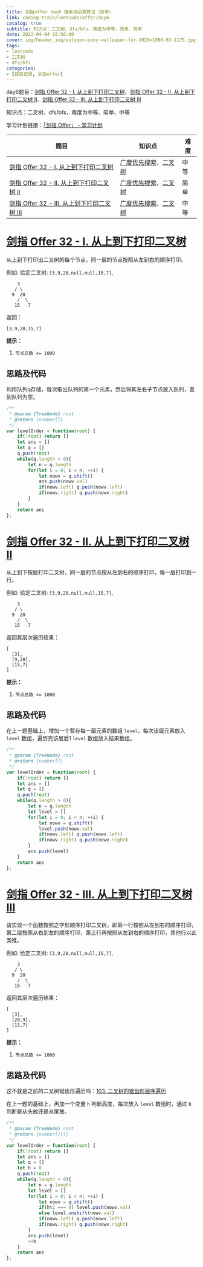 ```yaml
---
title: 剑指offer day6 搜索与回溯算法（简单）
link: coding-train/leetcode/offer/day6
catalog: true
subtitle: 知识点：二叉树、dfs/bfs，难度为中等、简单、简单
date: 2022-04-04 18:56:00
cover: img/header_img/polygon-pony-wallpaper-for-1920x1080-63-1175.jpg
tags:
- leetcode
- 二叉树
- dfs/bfs
categories:
- [题目记录, 剑指offer]
---
```

day6题目：[剑指 Offer 32 - I. 从上到下打印二叉树](https://leetcode-cn.com/problems/cong-shang-dao-xia-da-yin-er-cha-shu-lcof/)、[剑指 Offer 32 - II. 从上到下打印二叉树 II](https://leetcode-cn.com/problems/cong-shang-dao-xia-da-yin-er-cha-shu-ii-lcof/)、[剑指 Offer 32 - III. 从上到下打印二叉树 III](https://leetcode-cn.com/problems/cong-shang-dao-xia-da-yin-er-cha-shu-iii-lcof/)

知识点：二叉树、dfs/bfs，难度为中等、简单、中等

学习计划链接：[「剑指 Offer」 - 学习计划](https://leetcode-cn.com/study-plan/lcof/?progress=7jn70jr)

| 题目                                                                                                                        | 知识点                                                                                                        | 难度 |
| --------------------------------------------------------------------------------------------------------------------------- | ------------------------------------------------------------------------------------------------------------- | ---- |
| [剑指 Offer 32 - I. 从上到下打印二叉树](https://leetcode-cn.com/problems/cong-shang-dao-xia-da-yin-er-cha-shu-lcof/)           | [广度优先搜索](https://leetcode-cn.com/tag/breadth-first-search)、[二叉树](https://leetcode-cn.com/tag/binary-tree) | 中等 |
| [剑指 Offer 32 - II. 从上到下打印二叉树 II](https://leetcode-cn.com/problems/cong-shang-dao-xia-da-yin-er-cha-shu-ii-lcof/)    | [广度优先搜索](https://leetcode-cn.com/tag/breadth-first-search)、[二叉树](https://leetcode-cn.com/tag/binary-tree) | 简单 |
| [剑指 Offer 32 - III. 从上到下打印二叉树 III](https://leetcode-cn.com/problems/cong-shang-dao-xia-da-yin-er-cha-shu-iii-lcof/) | [广度优先搜索](https://leetcode-cn.com/tag/breadth-first-search)、[二叉树](https://leetcode-cn.com/tag/binary-tree) | 中等 |

# [剑指 Offer 32 - I. 从上到下打印二叉树](https://leetcode-cn.com/problems/cong-shang-dao-xia-da-yin-er-cha-shu-lcof/)

从上到下打印出二叉树的每个节点，同一层的节点按照从左到右的顺序打印。

例如:
给定二叉树: `[3,9,20,null,null,15,7]`,

```
    3
   / \
  9  20
    /  \
   15   7
```

返回：

```
[3,9,20,15,7]
```

**提示：**

1. `节点总数 <= 1000`

## 思路及代码

利用队列q存储，每次取出队列的第一个元素，然后将其左右子节点放入队列，直到队列为空。

```javascript
/**
 * @param {TreeNode} root
 * @return {number[]}
 */
var levelOrder = function(root) {
    if(!root) return []
    let ans = []
    let q = []
    q.push(root)
    while(q.length > 0){
        let n = q.length
        for(let i = 0; i < n; ++i) {
            let nowv = q.shift()
            ans.push(nowv.val)
            if(nowv.left) q.push(nowv.left)
            if(nowv.right) q.push(nowv.right)
        }
    }
    return ans
};
```

# [剑指 Offer 32 - II. 从上到下打印二叉树 II](https://leetcode-cn.com/problems/cong-shang-dao-xia-da-yin-er-cha-shu-ii-lcof/)

从上到下按层打印二叉树，同一层的节点按从左到右的顺序打印，每一层打印到一行。

例如:
给定二叉树: `[3,9,20,null,null,15,7]`,

```
    3
   / \
  9  20
    /  \
   15   7
```

返回其层次遍历结果：

```
[
  [3],
  [9,20],
  [15,7]
]
```

**提示：**

1. `节点总数 <= 1000`

## 思路及代码

在上一题基础上，增加一个暂存每一层元素的数组 `level`，每次该层元素放入 `level` 数组，遍历完该层后1 `level` 数组放入结果数组。

```javascript
/**
 * @param {TreeNode} root
 * @return {number[]}
 */
var levelOrder = function(root) {
    if(!root) return []
    let ans = []
    let q = []
    q.push(root)
    while(q.length > 0){
        let n = q.length
        let level = []        
        for(let i = 0; i < n; ++i) {
            let nowv = q.shift()
            level.push(nowv.val)  
            if(nowv.left) q.push(nowv.left)
            if(nowv.right) q.push(nowv.right)
        }
        ans.push(level)      
    }
    return ans
};
```

# [剑指 Offer 32 - III. 从上到下打印二叉树 III](https://leetcode-cn.com/problems/cong-shang-dao-xia-da-yin-er-cha-shu-iii-lcof/)

请实现一个函数按照之字形顺序打印二叉树，即第一行按照从左到右的顺序打印，第二层按照从右到左的顺序打印，第三行再按照从左到右的顺序打印，其他行以此类推。

例如:
给定二叉树: `[3,9,20,null,null,15,7]`,

```
    3
   / \
  9  20
    /  \
   15   7
```

返回其层次遍历结果：

```
[
  [3],
  [20,9],
  [15,7]
]
```

**提示：**

1. `节点总数 <= 1000`

## 思路及代码

这不就是之前的二叉树锯齿形遍历吗：[103. 二叉树的锯齿形层序遍历](https://ysx.cosine.ren/cn/coding-train/leetcode/bytedance/bytedance-day9/#%E6%80%9D%E8%B7%AF-2)

在上一题的基础上，再加一个变量 `h` 判断高度，每次放入 `level` 数组时，通过 `h` 判断是从头放还是从尾放。

```javascript
/**
 * @param {TreeNode} root
 * @return {number[][]}
 */
var levelOrder = function(root) {
    if(!root) return []
    let ans = []
    let q = []
    let h = 0
    q.push(root)
    while(q.length > 0){
        let n = q.length
        let level = []
        for(let i = 0; i < n; ++i) {
            let nowv = q.shift()
            if(h%2 === 0) level.push(nowv.val)
            else level.unshift(nowv.val)
            if(nowv.left) q.push(nowv.left)
            if(nowv.right) q.push(nowv.right)
        }
        ans.push(level)
        ++h
    }
    return ans
};
```
